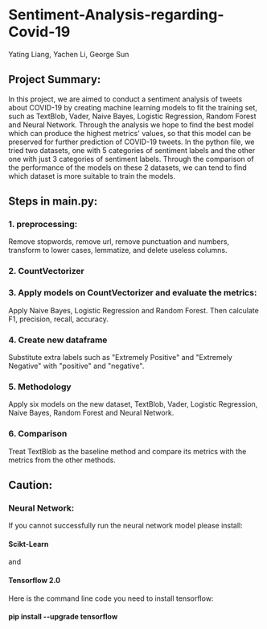 # Sentiment-Analysis-regarding-Covid-19

Yating Liang, Yachen Li, George Sun

## Project Summary:
In this project, we are aimed to conduct a sentiment analysis of tweets about 
COVID-19 by creating machine learning models to fit the training set, such as TextBlob, 
Vader, Naive Bayes, Logistic Regression, Random Forest and Neural Network.
Through the analysis we hope to find the best model which can produce the highest 
metrics' values, so that this model can be preserved for further prediction of COVID-19
tweets. In the python file, we tried two datasets, one with 5 categories of sentiment labels 
and the other one with just 3 categories of sentiment labels. Through the comparison of 
the performance of the models on these 2 datasets, we can tend to find which dataset is more 
suitable to train the models.

## Steps in main.py:
### 1. preprocessing:
Remove stopwords, remove url, remove punctuation and numbers, 
transform to lower cases, lemmatize, and delete useless columns.

### 2. CountVectorizer

### 3. Apply models on CountVectorizer and evaluate the metrics:
Apply Naive Bayes, Logistic Regression and Random Forest. Then
calculate F1, precision, recall, accuracy.

### 4. Create new dataframe
Substitute extra labels such as "Extremely Positive" and "Extremely Negative"
with "positive" and "negative".

### 5. Methodology
Apply six models on the new dataset, TextBlob, Vader, Logistic Regression,
Naive Bayes, Random Forest and Neural Network.

### 6. Comparison
Treat TextBlob as the baseline method and compare its metrics with the metrics
from the other methods.

## Caution:
### Neural Network:
If you cannot successfully run the neural network model please install:
#### Scikt-Learn 
and 
#### Tensorflow 2.0
Here is the command line code you need to install tensorflow:
#### pip install --upgrade tensorflow
